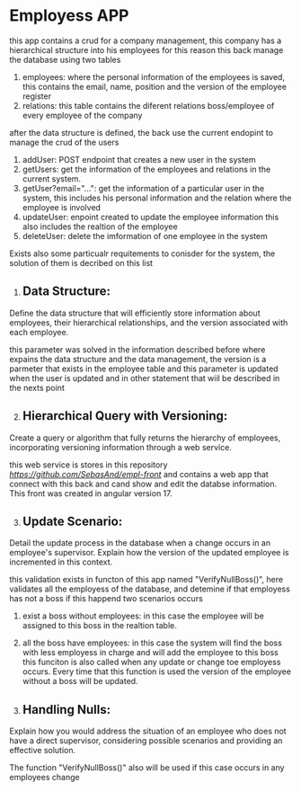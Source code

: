 <h1>Employess APP</h1>

this app contains a crud for a company management, this company has a hierarchical structure into his employees for this reason this back manage the database using two tables

1. employees: where the personal information of the employees is saved, this contains the email, name, position and the version of the employee register
2. relations: this table contains the diferent relations boss/employee of every employee of the company

after the data structure is defined, the back use the current endopint to manage the crud of the users

1. addUser: POST endpoint that creates a new user in the system
2. getUsers: get the information of the employees and relations in the current system.
3. getUser?email="...": get the information of a particular user in the system, this includes his personal information and the relation where the employee is involved
4. updateUser: enpoint created to update the employee information this also includes the realtion of the employee
5. deleteUser: delete the imformation of one employee in the system

Exists also some particualr requitements to conisder for the system, the solution of them is decribed on this list

1. <h2>Data Structure:</h2>
Define the data structure that will efficiently store information about employees, their hierarchical relationships, and the version associated with each employee.

this parameter was solved in the information described before where expains the data structure and the data management, the version is a parmeter that exists in the employee table and this parameter is updated when
the user is updated and in other statement that wiil be described in the nexts point 

2. <h2>Hierarchical Query with Versioning:</h2>
Create a query or algorithm that fully returns the hierarchy of employees, incorporating versioning information through a web service.

this web service is stores in this repository <em>https://github.com/SebasAnd/empl-front</em> and contains a web app that connect with this back and cand show and edit the databse information. 
This front was created in angular version 17.

3. <h2>Update Scenario:</h2>
Detail the update process in the database when a change occurs in an employee's supervisor. Explain how the version of the updated employee is incremented in this context.

this validation exists in functon of this app named "VerifyNullBoss()", here validates all the employess of the database, and detemine if that employess has not a boss if this happend two scenarios occurs
1. exist a boss without employees: in this case the employee will be assigned to this boss in the realtion table.
2. all the boss have employees: in this case the system will find the boss with less employess in charge and will add the employee to this boss
this funciton is also called when any update or change toe employess occurs. Every time that this function is used the version of the employee without a boss will be updated.

4. <h2>Handling Nulls:</h2>
Explain how you would address the situation of an employee who does not have a direct supervisor, considering possible scenarios and providing an effective solution.

The function "VerifyNullBoss()" also will be used if this case occurs in any employees change 

